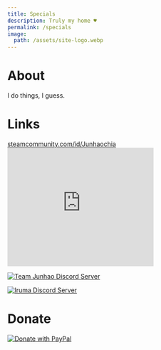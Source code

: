 ```yaml
---
title: Specials
description: Truly my home ♥
permalink: /specials
image:
  path: /assets/site-logo.webp
---
```

# About
I do things, I guess.

# Links
<div>
<a href="https://steamcommunity.com/id/Junhaochia">steamcommunity.com/id/Junhaochia</a><br>
<iframe id="iframe-smp" width="328px" height="266px" src="https://smp.junhaochia.repl.co/192010363" style="border: 0px;" onload="let smp_frame = document.getElementById('iframe-smp'); smp_frame.height = `${smp_frame.scrollHeight}px`;"></iframe>
</div>

[![Team Junhao Discord Server](https://discord.com/api/guilds/661447151426994176/widget.png?style=banner2)](https://discord.gg/9QeEzAq)

[![Iruma Discord Server](https://discord.com/api/guilds/735144130484895797/widget.png?style=banner2)](https://discord.gg/M79cK6g)

# Donate
[![Donate with PayPal](https://www.paypalobjects.com/webstatic/en_US/i/buttons/PP_logo_h_200x51.png)](https://paypal.me/Junhaochia)